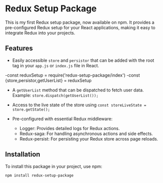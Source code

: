 # Redux Setup Package

This is my first Redux setup package, now available on npm. It provides a pre-configured Redux setup for your React applications, making it easy to integrate Redux into your projects.

## Features

- Easily accessible `store` and `persistor` that can be added with the root tag in your `app.js` or `index.js` file in React.

-const reduxSetup = require('redux-setup-package/index')
-const {store,persistor,getUserList} = reduxSetup

- A `getUserList` method that can be dispatched to fetch user data. Example: `store.dispatch(getUserList());`

- Access to the live state of the store using `const storeLiveState = store.getState();`

- Pre-configured with essential Redux middleware:
  - Logger: Provides detailed logs for Redux actions.
  - Redux-saga: For handling asynchronous actions and side effects.
  - Redux-persist: For persisting your Redux store across page reloads.

## Installation

To install this package in your project, use npm:

```bash
npm install redux-setup-package


